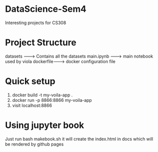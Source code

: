 # DataScience-Sem4
Interesting projects for CS308



# Project Structure
datasets  ---> Contains all the datasets
main.ipynb ---> main notebook used by viola
dockerfile---> docker configuration file


# Quick setup

1) docker build -t my-voila-app .
2) docker run -p 8866:8866 my-voila-app
3) visit localhost:8866


# Using jupyter book
Just run 
bash makebook.sh  it will create the index.html in docs which will be rendered by github pages